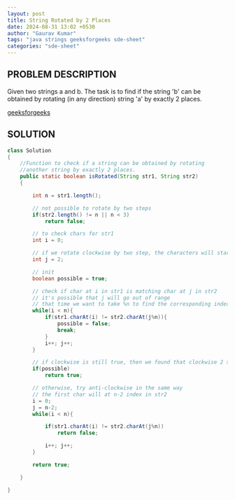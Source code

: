 ```yaml
---
layout: post
title: String Rotated by 2 Places
date: 2024-08-31 13:02 +0530
author: "Gaurav Kumar"
tags: "java strings geeksforgeeks sde-sheet"
categories: "sde-sheet"
---
```


## PROBLEM DESCRIPTION

Given two strings a and b. The task is to find if the string 'b' can be obtained by rotating (in any direction) string 'a' by exactly 2 places.

[geeksforgeeks](https://www.geeksforgeeks.org/problems/check-if-string-is-rotated-by-two-places-1587115620/1?page=4)

## SOLUTION

```java
class Solution
{
    //Function to check if a string can be obtained by rotating
    //another string by exactly 2 places.
    public static boolean isRotated(String str1, String str2)
    {

        int n = str1.length();

        // not possible to rotate by two steps
        if(str2.length() != n || n < 3)
            return false;

        // to check chars for str1
        int i = 0;

        // if we rotate clockwise by two step, the characters will start from index 2 in str2
        int j = 2;

        // init
        boolean possible = true;

        // check if char at i in str1 is matching char at j in str2
        // it's possible that j will go out of range
        // that time we want to take %n to find the corresponding index
        while(i < n){
            if(str1.charAt(i) != str2.charAt(j%n)){
                possible = false;
                break;
            }
            i++; j++;
        }

        // if clockwise is still true, then we found that clockwise 2 step is possible
        if(possible)
            return true;

        // otherwise, try anti-clockwise in the same way
        // the first char will at n-2 index in str2
        i = 0;
        j = n-2;
        while(i < n){

            if(str1.charAt(i) != str2.charAt(j%n))
                return false;

            i++; j++;
        }

        return true;

    }

}
```
